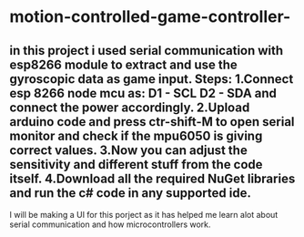 # motion-controlled-game-controller-
in this project i used serial communication with esp8266 module to extract and use the gyroscopic data as game input. 
Steps:
1.Connect esp 8266 node mcu as:
  D1 - SCL
  D2 - SDA 
  and connect the power accordingly.
2.Upload arduino code and press ctr-shift-M to open serial monitor and check if the mpu6050 is giving correct values.
3.Now you can adjust the sensitivity and different stuff from the code itself.
4.Download all the required NuGet libraries and run the c# code in any supported ide.
-

I will be making a UI for this porject as it has helped me learn alot about serial communication and how microcontrollers work.

